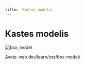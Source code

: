 ```yaml
---
title:  Kastes modelis
---
```


# Kastes modelis

![box_model](/box_model.jpg)

Avots: web.dev/learn/css/box-model/
